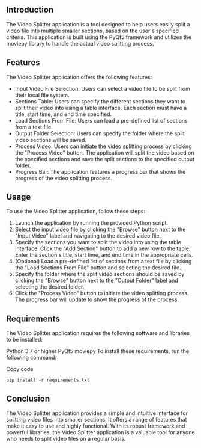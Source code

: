 ## Introduction

The Video Splitter application is a tool designed to help users easily split a video file into multiple smaller sections, based on the user's specified criteria. This application is built using the PyQt5 framework and utilizes the moviepy library to handle the actual video splitting process.

## Features
The Video Splitter application offers the following features:

* Input Video File Selection: Users can select a video file to be split from their local file system.
* Sections Table: Users can specify the different sections they want to split their video into using a table interface. Each section must have a title, start time, and end time specified.
* Load Sections From File: Users can load a pre-defined list of sections from a text file.
* Output Folder Selection: Users can specify the folder where the split video sections will be saved.
* Process Video: Users can initiate the video splitting process by clicking the "Process Video" button. The application will split the video based on the specified sections and save the split sections to the specified output folder.
* Progress Bar: The application features a progress bar that shows the progress of the video splitting process.

## Usage
To use the Video Splitter application, follow these steps:

1. Launch the application by running the provided Python script.
2. Select the input video file by clicking the "Browse" button next to the "Input Video" label and navigating to the desired video file.
3. Specify the sections you want to split the video into using the table interface. Click the "Add Section" button to add a new row to the table. Enter the section's title, start time, and end time in the appropriate cells.
4. (Optional) Load a pre-defined list of sections from a text file by clicking the "Load Sections From File" button and selecting the desired file.
5. Specify the folder where the split video sections should be saved by clicking the "Browse" button next to the "Output Folder" label and selecting the desired folder.
6. Click the "Process Video" button to initiate the video splitting process. The progress bar will update to show the progress of the process.

## Requirements
The Video Splitter application requires the following software and libraries to be installed:

Python 3.7 or higher
PyQt5
moviepy
To install these requirements, run the following command:

Copy code
```
pip install -r requirements.txt
```

## Conclusion
The Video Splitter application provides a simple and intuitive interface for splitting video files into smaller sections. It offers a range of features that make it easy to use and highly functional. With its robust framework and powerful libraries, the Video Splitter application is a valuable tool for anyone who needs to split video files on a regular basis.
